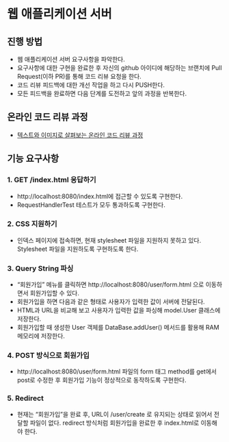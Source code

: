 # 웹 애플리케이션 서버
## 진행 방법
* 웹 애플리케이션 서버 요구사항을 파악한다.
* 요구사항에 대한 구현을 완료한 후 자신의 github 아이디에 해당하는 브랜치에 Pull Request(이하 PR)를 통해 코드 리뷰 요청을 한다.
* 코드 리뷰 피드백에 대한 개선 작업을 하고 다시 PUSH한다.
* 모든 피드백을 완료하면 다음 단계를 도전하고 앞의 과정을 반복한다.

## 온라인 코드 리뷰 과정
* [텍스트와 이미지로 살펴보는 온라인 코드 리뷰 과정](https://github.com/next-step/nextstep-docs/tree/master/codereview)

## 기능 요구사항
### 1. GET /index.html 응답하기
* http://localhost:8080/index.html에 접근할 수 있도록 구현한다.
* RequestHandlerTest 테스트가 모두 통과하도록 구현한다.

### 2. CSS 지원하기
* 인덱스 페이지에 접속하면, 현재 stylesheet 파일을 지원하지 못하고 있다. Stylesheet 파일을 지원하도록 구현하도록 한다.

### 3. Query String 파싱
* “회원가입” 메뉴를 클릭하면 http://localhost:8080/user/form.html 으로 이동하면서 회원가입할 수 있다.
* 회원가입을 하면 다음과 같은 형태로 사용자가 입력한 값이 서버에 전달된다.
* HTML과 URL을 비교해 보고 사용자가 입력한 값을 파싱해 model.User 클래스에 저장한다.
* 회원가입할 때 생성한 User 객체를 DataBase.addUser() 메서드를 활용해 RAM 메모리에 저장한다.

### 4. POST 방식으로 회원가입
* http://localhost:8080/user/form.html 파일의 form 태그 method를 get에서 post로 수정한 후 회원가입 기능이 정상적으로 동작하도록 구현한다.

### 5. Redirect
* 현재는 “회원가입”을 완료 후, URL이 /user/create 로 유지되는 상태로 읽어서 전달할 파일이 없다. redirect 방식처럼 회원가입을 완료한 후 index.html로 이동해야 한다.